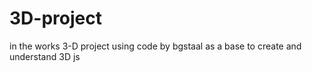 # 3D-project
in the works 3-D project using code by bgstaal as a base to create and understand 3D js
